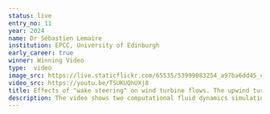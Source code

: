 ```yaml
---
status: live
entry_no: 11
year: 2024
name: Dr Sébastien Lemaire
institution: EPCC, University of Edinburgh
early_career: true
winner: Winning Video
type:  video 
image_src: https://live.staticflickr.com/65535/53999083254_a97ba6dd45_c_d.jpg
video_src: https://youtu.be/TSUKUQhUXj8
title: Effects of "wake steering" on wind turbine flows. The upwind turbine on the right is rotated to steer its wake away from the downstream turbine increasing the overall efficiency.
description: The video shows two computational fluid dynamics simulations of wind turbine flows ran using XCompact3D. On the left of the video, two turbines are placed are directly in line, while the second simulation, on the right, shows the angle of the front turbine "steered" by 24 degrees. The aim of "wake steering" is to redirect the wake from the turbine at the front and thus its impact on the turbine that sits downstream to increase the overall power output, in this case by 12%.<br>The video was generated using Blender in a photorealistic way to appeal to a broader audience. The normally invisible wakes are represented using Q-criterion, a method that highlights vortices from flows. It highlights the scale of off-shore wind turbines and their wakes, the slow evolution of the produced flow and the impact of "wake steering".<br>The simulations were performed by Andrew Mole (https://arxiv.org/abs/2407.20832).
---
```

